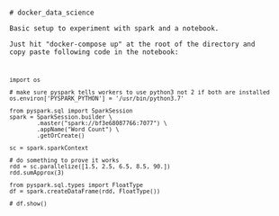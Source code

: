 <pre><code>
# docker_data_science

Basic setup to experiment with spark and a notebook.

Just hit "docker-compose up" at the root of the directory and 
copy paste following code in the notebook:

<pre><code>
import os

# make sure pyspark tells workers to use python3 not 2 if both are installed
os.environ['PYSPARK_PYTHON'] = '/usr/bin/python3.7'

from pyspark.sql import SparkSession
spark = SparkSession.builder \
        .master("spark://bf3e68087766:7077") \
        .appName("Word Count") \
        .getOrCreate()

sc = spark.sparkContext

# do something to prove it works
rdd = sc.parallelize([1.5, 2.5, 6.5, 8.5, 90.])
rdd.sumApprox(3)

from pyspark.sql.types import FloatType
df = spark.createDataFrame(rdd, FloatType())

# df.show()
</code></pre>
